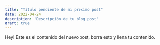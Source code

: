 ```yaml
---
title: "Título pendiente de mi próximo post"
date: 2022-04-24
description: 'Descripción de tu blog post'
draft: true
---
```


Hey! Este es el contenido del nuevo post, borra esto y llena tu contenido.
